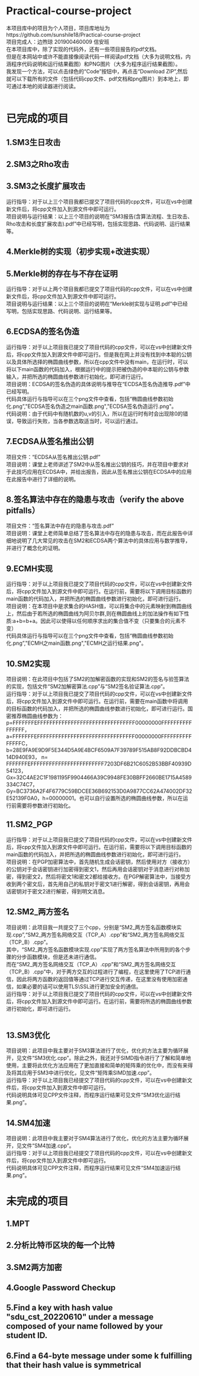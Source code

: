 # Practical-course-project
本项目库中的项目为个人项目，项目库地址为https://github.com/sunshile18/Practical-course-project  <br>
项目完成人：边煦琼 201900460009 信安班 <br>
在本项目库中，除了实现的代码外，还有一些项目报告的pdf文档。<br>
但是在本网站中或许不能直接像阅读代码一样阅读pdf文档（大多为说明文档，内涵程序代码说明和运行结果截图）和PNG图片（大多为程序运行结果截图）。<br>
我发现一个方法，可以点击绿色的“Code”按钮中，再点击“Download ZIP”,然后就可以下载所有的文件（包括代码cpp文件、pdf文档和png图片）到本地上，即可通过本地的阅读器进行阅读。<br><br>

# 已完成的项目
## 1.SM3生日攻击
## 2.SM3之Rho攻击
## 3.SM3之长度扩展攻击
运行指导：对于以上三个项目我都已提交了项目代码的cpp文件，可以在vs中创建新文件后，将cpp文件加入到源文件中即可运行。<br>
项目说明与运行结果：以上三个项目的说明在“SM3报告(含算法流程、生日攻击、Rho攻击和长度扩展攻击).pdf”中已经写明，包括实现思路、代码说明、运行结果等。<br>
## 4.Merkle树的实现（初步实现+改进实现）
## 5.Merkle树的存在与不存在证明
运行指导：对于以上两个项目我都已提交了项目代码的cpp文件，可以在vs中创建新文件后，将cpp文件加入到源文件中即可运行。<br>
项目说明与运行结果：以上三个项目的说明在“Merkle树实现与证明.pdf”中已经写明，包括实现思路、代码说明、运行结果等。<br>
## 6.ECDSA的签名伪造
运行指导：对于以上项目我已提交了项目代码的cpp文件，可以在vs中创建新文件后，将cpp文件加入到源文件中即可运行。但是我在网上并没有找到中本聪的公钥以及具体所选择的椭圆曲线参数，所以在cpp文件中没有main，在运行时，可以将以下main函数的代码加入，根据运行中的提示把被伪造的中本聪的公钥与参数输入，并把所选的椭圆曲线参数进行初始化，即可进行运行。<br>
项目说明：ECDSA的签名伪造的具体说明与推导在“ECDSA签名伪造推导.pdf”中已经写明。<br>
代码具体运行与指导可以在三个png文件中查看，包括“椭圆曲线参数初始化.png”,"ECDSA签名伪造之main函数.png","ECDSA签名伪造运行.png"。<br>
代码说明：由于代码中有随机数的u,v的引入，所以在运行时有时会出现除0的错误，导致运行失败，当各参数选取适当时，可以运行通过。<br>
## 7.ECDSA从签名推出公钥
项目文件：“ECDSA从签名推出公钥.pdf”<br>
项目说明：课堂上老师讲述了SM2中从签名推出公钥的技巧，并在项目中要求对于此技巧应用在ECDSA中，并给出报告，因此从签名推出公钥在ECDSA中的应用在此报告中进行了详细的说明。<br>
## 8.签名算法中存在的隐患与攻击（verify the above pitfalls）
项目文件：“签名算法中存在的隐患与攻击.pdf”<br>
项目说明：课堂上老师简单总结了签名算法中存在的隐患与攻击，而在此报告中详细地说明了几大常见的攻击在SM2和ECDSA两个算法中的具体应用与数学推导，并进行了概念化的证明。<br>
## 9.ECMH实现
运行指导：对于以上项目我已提交了项目代码的cpp文件，可以在vs中创建新文件后，将cpp文件加入到源文件中即可运行。在运行前，需要将以下调用目标函数的main函数的代码加入，并把所选的椭圆曲线参数进行初始化，即可进行运行。<br>
项目说明：在本项目中是求集合的HASH值，可以将集合中的元素映射到椭圆曲线上，然后由于若所选的椭圆曲线为阿贝尔群,则在椭圆曲线上的加法操作有如下性质:a+b=b+a。因此可以使得以任何顺序求出的集合值不变（只要集合的元素不变）<br>
代码具体运行与指导可以在三个png文件中查看，包括“椭圆曲线参数初始化.png”,"ECMH之main函数.png","ECMH之运行结果.png"。<br>
## 10.SM2实现
项目说明：在此项目中包括了SM2的加解密函数的实现和SM2的签名与验签算法的实现，包括文件“SM2加解密算法.cpp”与“SM2签名验证算法.cpp”。<br>
运行指导：对于以上项目我已提交了项目代码的cpp文件，可以在vs中创建新文件后，将cpp文件加入到源文件中即可运行。在运行前，需要在main函数中将调用的目标函数的代码加入，并把所选的椭圆曲线参数进行初始化，即可进行运行。国密推荐椭圆曲线参数为：p=FFFFFFFEFFFFFFFFFFFFFFFFFFFFFFFFFFFFFFFF00000000FFFFFFFFFFFFFFFF，a=FFFFFFFEFFFFFFFFFFFFFFFFFFFFFFFFFFFFFFFF00000000FFFFFFFFFFFFFFFC，b=28E9FA9E9D9F5E344D5A9E4BCF6509A7F39789F515AB8F92DDBCBD414D940E93，                            n= FFFFFFFEFFFFFFFFFFFFFFFFFFFFFFFF7203DF6B21C6052B53BBF40939D54123，Gx=32C4AE2C1F1981195F9904466A39C9948FE30BBFF2660BE1715A4589334C74C7，Gy=BC3736A2F4F6779C59BDCEE36B692153D0A9877CC62A474002DF32E52139F0A0，h=00000001。也可以自行设置所选的椭圆曲线参数，所以在运行前需要将参数进行初始化。<br>
## 11.SM2_PGP
运行指导：对于以上项目我已提交了项目代码的cpp文件，可以在vs中创建新文件后，将cpp文件加入到源文件中即可运行。在运行前，需要将以下调用目标函数的main函数的代码加入，并把所选的椭圆曲线参数进行初始化，即可进行运行。<br>
项目说明：在PGP加密算法中，首先随机生成会话密钥，然后使用对方（接收方）的公钥对于会话密钥进行加密得到密文1，然后再用会话密钥对于消息进行对称加密，得到密文2，然后将密文1和密文2都给接收方。在PGP解密算法中，当接受方收到两个密文后，首先用自己的私钥对于密文1进行解密，得到会话密钥，再用会话密钥对于密文2进行解密，得到明文消息。<br>
## 12.SM2_两方签名
项目说明：此项目我一共提交了三个cpp，分别是“SM2_两方签名函数模块实现.cpp”,“SM2_两方签名网络交互（TCP_A）.cpp”和“SM2_两方签名网络交互（TCP_B）.cpp”。<br>
其中，“SM2_两方签名函数模块实现.cpp”实现了两方签名算法中所用到的各个步骤的分步函数模块，但是还未进行通信。<br>
而在“SM2_两方签名网络交互（TCP_A）.cpp”和“SM2_两方签名网络交互（TCP_B）.cpp”中，对于两方交互的过程进行了编程，在这里使用了TCP进行通信，因此将两方函数的返回值等通过TCP进行交互传递，在这里没有使用加密通信，如果必要的话可以使用TLS\SSL进行更加安全的通信。<br>
运行指导：对于以上项目我已提交了项目代码的cpp文件，可以在vs中创建新文件后，将cpp文件加入到源文件中即可运行。在运行前，需要将所选的椭圆曲线参数进行初始化，即可进行运行。<br><br>
## 13.SM3优化
项目说明：此项目中我主要对于SM3算法进行了优化，优化的方法主要为循环展开，见文件“SM3优化.cpp”。除此之外，我还对于SIMD指令进行了了解和简单地使用，主要将此优化方法应用在了更加直接和简单的矩阵乘的优化中，而没有来得及将其应用于SM3中进行优化，见文件“矩阵乘SIMD加速.cpp”。<br>
运行指导：对于以上项目我已经提交了项目代码的cpp文件，可以在vs中创建新文件后，将cpp文件加入到源文件中即可运行。<br>
代码说明具体可见CPP文件注释，而程序运行结果可见文件“SM3优化运行结果.png”。<br>
## 14.SM4加速
项目说明：此项目中我主要对于SM4算法进行了优化，优化的方法主要为循环展开，见文件“SM4加速.cpp”。<br>
运行指导：对于以上项目我已经提交了项目代码的cpp文件，可以在vs中创建新文件后，将cpp文件加入到源文件中即可运行。<br>
代码说明具体可见CPP文件注释，而程序运行结果可见文件“SM4加速运行结果.png”。<br>




# 未完成的项目
## 1.MPT
## 2.分析比特币区块的每一个比特
## 3.SM2两方加密
## 4.Google Password Checkup
## 5.Find a key with hash value "sdu_cst_20220610" under a message composed of your name followed by your student ID.
## 6.Find a 64-byte message under some k fulfilling that their hash value is symmetrical
